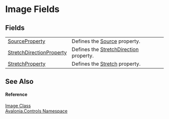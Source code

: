 # Image Fields




## Fields
<table>
<tr>
<td><a href="F_Avalonia_Controls_Image_SourceProperty">SourceProperty</a></td>
<td>Defines the <a href="P_Avalonia_Controls_Image_Source">Source</a> property.</td>
</tr>
<tr>
<td><a href="F_Avalonia_Controls_Image_StretchDirectionProperty">StretchDirectionProperty</a></td>
<td>Defines the <a href="P_Avalonia_Controls_Image_StretchDirection">StretchDirection</a> property.</td>
</tr>
<tr>
<td><a href="F_Avalonia_Controls_Image_StretchProperty">StretchProperty</a></td>
<td>Defines the <a href="P_Avalonia_Controls_Image_Stretch">Stretch</a> property.</td>
</tr>
</table>

## See Also


#### Reference
<a href="T_Avalonia_Controls_Image">Image Class</a>  
<a href="N_Avalonia_Controls">Avalonia.Controls Namespace</a>  
